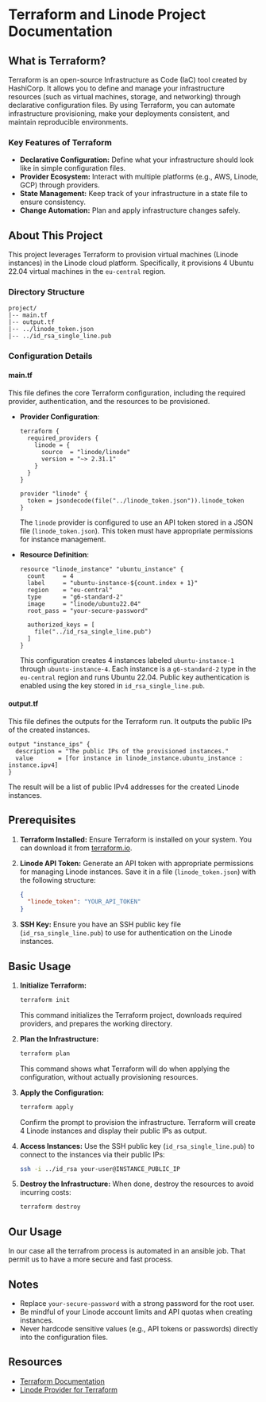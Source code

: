 # Terraform and Linode Project Documentation

## What is Terraform?

Terraform is an open-source Infrastructure as Code (IaC) tool created by HashiCorp. It allows you to define and manage your infrastructure resources (such as virtual machines, storage, and networking) through declarative configuration files. By using Terraform, you can automate infrastructure provisioning, make your deployments consistent, and maintain reproducible environments.

### Key Features of Terraform

- **Declarative Configuration:** Define what your infrastructure should look like in simple configuration files.
- **Provider Ecosystem:** Interact with multiple platforms (e.g., AWS, Linode, GCP) through providers.
- **State Management:** Keep track of your infrastructure in a state file to ensure consistency.
- **Change Automation:** Plan and apply infrastructure changes safely.

## About This Project

This project leverages Terraform to provision virtual machines (Linode instances) in the Linode cloud platform. Specifically, it provisions 4 Ubuntu 22.04 virtual machines in the `eu-central` region.

### Directory Structure

```plaintext
project/
|-- main.tf
|-- output.tf
|-- ../linode_token.json
|-- ../id_rsa_single_line.pub
```

### Configuration Details

#### **main.tf**

This file defines the core Terraform configuration, including the required provider, authentication, and the resources to be provisioned.

- **Provider Configuration**:

  ```hcl
  terraform {
    required_providers {
      linode = {
        source  = "linode/linode"
        version = "~> 2.31.1"
      }
    }
  }

  provider "linode" {
    token = jsondecode(file("../linode_token.json")).linode_token
  }
  ```

  The `linode` provider is configured to use an API token stored in a JSON file (`linode_token.json`). This token must have appropriate permissions for instance management.

- **Resource Definition**:

  ```hcl
  resource "linode_instance" "ubuntu_instance" {
    count     = 4
    label     = "ubuntu-instance-${count.index + 1}"
    region    = "eu-central"
    type      = "g6-standard-2"
    image     = "linode/ubuntu22.04"
    root_pass = "your-secure-password"

    authorized_keys = [
      file("../id_rsa_single_line.pub")
    ]
  }
  ```

  This configuration creates 4 instances labeled `ubuntu-instance-1` through `ubuntu-instance-4`. Each instance is a `g6-standard-2` type in the `eu-central` region and runs Ubuntu 22.04. Public key authentication is enabled using the key stored in `id_rsa_single_line.pub`.

#### **output.tf**

This file defines the outputs for the Terraform run. It outputs the public IPs of the created instances.

```hcl
output "instance_ips" {
  description = "The public IPs of the provisioned instances."
  value       = [for instance in linode_instance.ubuntu_instance : instance.ipv4]
}
```

The result will be a list of public IPv4 addresses for the created Linode instances.

## Prerequisites

1. **Terraform Installed:** Ensure Terraform is installed on your system. You can download it from [terraform.io](https://www.terraform.io/downloads.html).
2. **Linode API Token:** Generate an API token with appropriate permissions for managing Linode instances. Save it in a file (`linode_token.json`) with the following structure:

   ```json
   {
     "linode_token": "YOUR_API_TOKEN"
   }
   ```

3. **SSH Key:** Ensure you have an SSH public key file (`id_rsa_single_line.pub`) to use for authentication on the Linode instances.

## Basic Usage

1. **Initialize Terraform:**

   ```bash
   terraform init
   ```

   This command initializes the Terraform project, downloads required providers, and prepares the working directory.

2. **Plan the Infrastructure:**

   ```bash
   terraform plan
   ```

   This command shows what Terraform will do when applying the configuration, without actually provisioning resources.

3. **Apply the Configuration:**

   ```bash
   terraform apply
   ```

   Confirm the prompt to provision the infrastructure. Terraform will create 4 Linode instances and display their public IPs as output.

4. **Access Instances:**
   Use the SSH public key (`id_rsa_single_line.pub`) to connect to the instances via their public IPs:

   ```bash
   ssh -i ../id_rsa your-user@INSTANCE_PUBLIC_IP
   ```

5. **Destroy the Infrastructure:**
   When done, destroy the resources to avoid incurring costs:

   ```bash
   terraform destroy
   ```

## Our Usage
In our case all the terrafrom process is automated in an ansible job. That permit us to have a more secure and fast process.

## Notes

- Replace `your-secure-password` with a strong password for the root user.
- Be mindful of your Linode account limits and API quotas when creating instances.
- Never hardcode sensitive values (e.g., API tokens or passwords) directly into the configuration files.

## Resources

- [Terraform Documentation](https://www.terraform.io/docs)
- [Linode Provider for Terraform](https://registry.terraform.io/providers/linode/linode/latest/docs)
